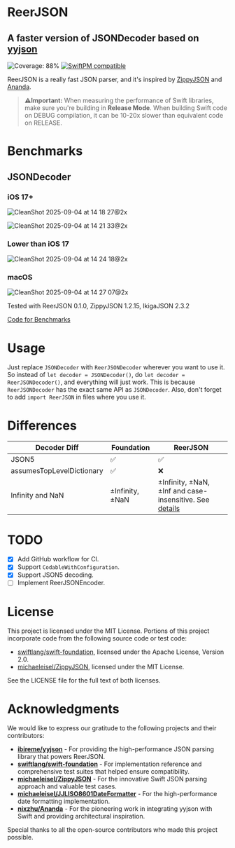 # ReerJSON
## A faster version of JSONDecoder based on [yyjson](https://github.com/ibireme/yyjson)

![Coverage: 88%](https://img.shields.io/static/v1?label=coverage&message=88%&color=brightgreen)
[![SwiftPM compatible](https://img.shields.io/badge/SwiftPM-compatible%20%28iOS%29-brightgreen)](https://swift.org/package-manager/)

ReerJSON is a really fast JSON parser, and it's inspired by [ZippyJSON](https://github.com/michaeleisel/ZippyJSON) and [Ananda](https://github.com/nixzhu/Ananda).

> **⚠️Important:** When measuring the performance of Swift libraries, make sure you're building in **Release Mode**. 
> When building Swift code on DEBUG compilation, it can be 10-20x slower than equivalent code on RELEASE.

# Benchmarks

## JSONDecoder

### iOS 17+

![CleanShot 2025-09-04 at 14 18 27@2x](https://github.com/user-attachments/assets/68a106fa-ba18-498b-9b67-31d4f7c466eb)

![CleanShot 2025-09-04 at 14 21 33@2x](https://github.com/user-attachments/assets/7f05490a-c8e2-44ac-9ce1-5abbcdbcef01)

### Lower than iOS 17

![CleanShot 2025-09-04 at 14 24 18@2x](https://github.com/user-attachments/assets/b288b301-72e5-4bff-b2b7-59ad50ddd53a)

### macOS

![CleanShot 2025-09-04 at 14 27 07@2x](https://github.com/user-attachments/assets/7c5326b4-2de1-4458-8a4e-f9580bd477f1)


Tested with ReerJSON 0.1.0, ZippyJSON 1.2.15, IkigaJSON 2.3.2

[Code for Benchmarks](https://github.com/Asura19/ReerJSONBenchmark)

# Usage
Just replace `JSONDecoder` with `ReerJSONDecoder` wherever you want to use it. So instead of `let decoder = JSONDecoder()`, do `let decoder = ReerJSONDecoder()`, and everything will just work. This is because `ReerJSONDecoder` has the exact same API as `JSONDecoder`. Also, don't forget to add `import ReerJSON` in files where you use it.

# Differences
| Decoder Diff              | Foundation |ReerJSON                   |
|---------------------------|------------|---------------------------|
| JSON5                     | ✅         | ✅                        |                       
| assumesTopLevelDictionary | ✅         | ❌                        |
| Infinity and NaN          | ±Infinity, ±NaN | ±Infinity, ±NaN, ±Inf and case-insensitive. See [details](https://github.com/reers/ReerJSON/blob/main/Tests/ReerJSONTests/JSONEncoderTests.swift#L1975) |

# TODO
* [x] Add GitHub workflow for CI.
* [x] Support `CodableWithConfiguration`.
* [x] Support JSON5 decoding.
* [ ] Implement ReerJSONEncoder.

# License
This project is licensed under the MIT License.
Portions of this project incorporate code from the following source code or test code:

* [swiftlang/swift-foundation](https://github.com/swiftlang/swift-foundation), licensed under the Apache License, Version 2.0.
* [michaeleisel/ZippyJSON](https://github.com/michaeleisel/ZippyJSON), licensed under the MIT License.

See the LICENSE file for the full text of both licenses.

# Acknowledgments

We would like to express our gratitude to the following projects and their contributors:

* **[ibireme/yyjson](https://github.com/ibireme/yyjson)** - For providing the high-performance JSON parsing library that powers ReerJSON.
* **[swiftlang/swift-foundation](https://github.com/swiftlang/swift-foundation)** - For implementation reference and comprehensive test suites that helped ensure compatibility.
* **[michaeleisel/ZippyJSON](https://github.com/michaeleisel/ZippyJSON)** - For the innovative Swift JSON parsing approach and valuable test cases.
* **[michaeleisel/JJLISO8601DateFormatter](https://github.com/michaeleisel/JJLISO8601DateFormatter)** - For the high-performance date formatting implementation.
* **[nixzhu/Ananda](https://github.com/nixzhu/Ananda)** - For the pioneering work in integrating yyjson with Swift and providing architectural inspiration.

Special thanks to all the open-source contributors who made this project possible.

